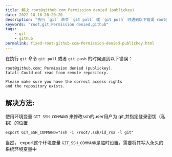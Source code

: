 ```yaml
---
title: 解决 root@github.com Permission denied (publickey)
date: 2022-10-16 20:20:20
description: "执行 `git` 命令 `git pull` 或 `git push` 时遇到以下错误 root@github.com Permission denied (publickey)"
keywords: "root,git,Permission denied,github"
tags: 
	- git
	- github
permalink: fixed-root-github-com-Permission-denied-publickey.html
---
```

在执行 `git` 命令 `git pull` 或者 `git push` 的时候遇到以下错误：
```
root@github.com: Permission denied (publickey).
fatal: Could not read from remote repository.

Please make sure you have the correct access rights
and the repository exists.
```
## 解决方法:

使用环境变量 `GIT_SSH_COMMAND` 来修改ssh的user用户为 git,并指定登录密钥（私钥）的位置
```
export GIT_SSH_COMMAND="ssh -i /root/.ssh/id_rsa -l git"
```
当然， export这个环境变量 `GIT_SSH_COMMAND`是临时设置，需要将其写入永久的系统环境变量中
